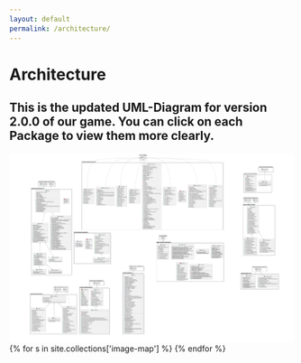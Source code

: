 ```yaml
---
layout: default
permalink: /architecture/
---
```



# Architecture
## This is the updated UML-Diagram for version 2.0.0 of our game. You can click on each Package to view them more clearly.
<img src="img/full.png" alt="UML diagram" usemap="#image-map" />
<map name="image-map">
{% for s in site.collections['image-map'] %}
    <area shape="poly" coords="{{ s.map.coord }}" 
          href="{{ site.baseurl }}{{ s.url }}" 
          alt="{{ s.name }}" title="{{ s.name }}" >
{% endfor %}
</map>